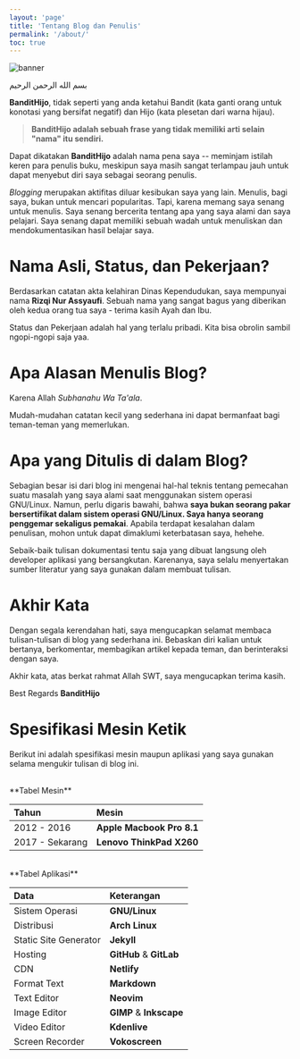 ```yaml
---
layout: 'page'
title: 'Tentang Blog dan Penulis'
permalink: '/about/'
toc: true
---
```


<img class="post-body-img" src="{{ site.lazyload.logo_blank_banner }}" data-echo="/assets/img/banner/contact.png" alt="banner">

<div class="doa-awal">
  <p>بسم الله الرحمن الرحيم</p>
</div>

**BanditHijo**, tidak seperti yang anda ketahui Bandit (kata ganti orang untuk konotasi yang bersifat negatif) dan Hijo (kata plesetan dari warna hijau).

>**BanditHijo adalah sebuah frase yang tidak memiliki arti selain "nama" itu sendiri.**

Dapat dikatakan **BanditHijo** adalah nama pena saya -- meminjam istilah keren para penulis buku,  meskipun saya masih sangat terlampau jauh untuk dapat menyebut diri saya sebagai seorang penulis.

_Blogging_ merupakan aktifitas diluar kesibukan saya yang lain. Menulis, bagi saya, bukan untuk mencari popularitas. Tapi, karena memang saya senang untuk menulis. Saya senang bercerita tentang apa yang saya alami dan saya pelajari. Saya senang dapat memiliki sebuah wadah untuk menuliskan dan mendokumentasikan hasil belajar saya.

# Nama Asli, Status, dan Pekerjaan?
Berdasarkan catatan akta kelahiran Dinas Kependudukan, saya mempunyai nama **Rizqi Nur Assyaufi**. Sebuah nama yang sangat bagus yang diberikan oleh kedua orang tua saya - terima kasih Ayah dan Ibu.

Status dan Pekerjaan adalah hal yang terlalu pribadi. Kita bisa obrolin sambil ngopi-ngopi saja yaa.

# Apa Alasan Menulis Blog?

Karena Allah *Subhanahu Wa Ta'ala*.

Mudah-mudahan catatan kecil yang sederhana ini dapat bermanfaat bagi teman-teman yang memerlukan.

# Apa yang Ditulis di dalam Blog?
Sebagian besar isi dari blog ini mengenai hal-hal teknis tentang pemecahan suatu masalah yang saya alami saat menggunakan sistem operasi GNU/Linux. Namun, perlu digaris bawahi, bahwa **saya bukan seorang pakar bersertifikat dalam sistem operasi GNU/Linux. Saya hanya seorang penggemar sekaligus pemakai**. Apabila terdapat kesalahan dalam penulisan, mohon untuk dapat dimaklumi keterbatasan saya, hehehe.

Sebaik-baik tulisan dokumentasi tentu saja yang dibuat langsung oleh developer aplikasi yang bersangkutan. Karenanya, saya selalu menyertakan sumber literatur yang saya gunakan dalam membuat tulisan.

# Akhir Kata
Dengan segala kerendahan hati, saya mengucapkan selamat membaca tulisan-tulisan di blog yang sederhana ini. Bebaskan diri kalian untuk bertanya, berkomentar, membagikan artikel kepada teman, dan berinteraksi dengan saya.

Akhir kata, atas berkat rahmat Allah SWT, saya mengucapkan terima kasih.

Best Regards **BanditHijo**


# Spesifikasi Mesin Ketik

Berikut ini adalah spesifikasi mesin maupun aplikasi yang saya gunakan selama mengukir tulisan di blog ini.

<br>
**Tabel Mesin**

| Tahun | Mesin |
| :--- | :--- |
| 2012 - 2016 | **Apple Macbook Pro 8.1** |
| 2017 - Sekarang | **Lenovo ThinkPad X260** |

<br>
**Tabel Aplikasi**

| Data | Keterangan |
| :--- | :--- |
| Sistem Operasi | **GNU/Linux** |
| Distribusi | **Arch Linux** |
| Static Site Generator | **Jekyll** |
| Hosting | **GitHub** & **GitLab** |
| CDN | **Netlify** |
| Format Text | **Markdown** |
| Text Editor | **Neovim** |
| Image Editor | **GIMP** & **Inkscape** |
| Video Editor | **Kdenlive** |
| Screen Recorder | **Vokoscreen** |

